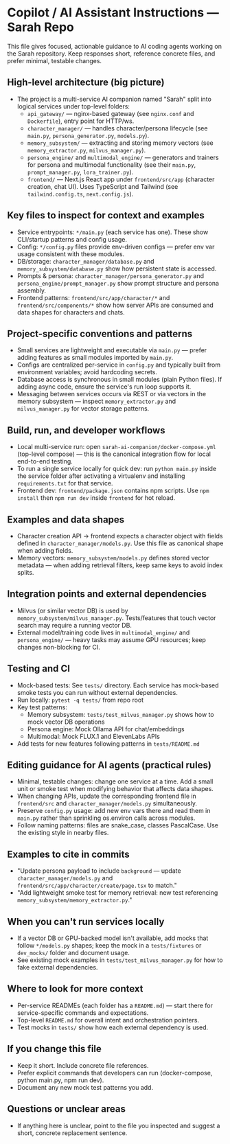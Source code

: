 # Copilot / AI Assistant Instructions — Sarah Repo

This file gives focused, actionable guidance to AI coding agents working on the Sarah repository. Keep responses short, reference concrete files, and prefer minimal, testable changes.

## High-level architecture (big picture)
- The project is a multi-service AI companion named "Sarah" split into logical services under top-level folders:
  - `api_gateway/` — nginx-based gateway (see `nginx.conf` and `Dockerfile`), entry point for HTTP/ws.
  - `character_manager/` — handles character/persona lifecycle (see `main.py`, `persona_generator.py`, `models.py`).
  - `memory_subsystem/` — extracting and storing memory vectors (see `memory_extractor.py`, `milvus_manager.py`).
  - `persona_engine/` and `multimodal_engine/` — generators and trainers for persona and multimodal functionality (see their `main.py`, `prompt_manager.py`, `lora_trainer.py`).
  - `frontend/` — Next.js React app under `frontend/src/app` (character creation, chat UI). Uses TypeScript and Tailwind (see `tailwind.config.ts`, `next.config.js`).

## Key files to inspect for context and examples
- Service entrypoints: `*/main.py` (each service has one). These show CLI/startup patterns and config usage.
- Config: `*/config.py` files provide env-driven configs — prefer env var usage consistent with these modules.
- DB/storage: `character_manager/database.py` and `memory_subsystem/database.py` show how persistent state is accessed.
- Prompts & persona: `character_manager/persona_generator.py` and `persona_engine/prompt_manager.py` show prompt structure and persona assembly.
- Frontend patterns: `frontend/src/app/character/*` and `frontend/src/components/*` show how server APIs are consumed and data shapes for characters and chats.

## Project-specific conventions and patterns
- Small services are lightweight and executable via `main.py` — prefer adding features as small modules imported by `main.py`.
- Configs are centralized per-service in `config.py` and typically built from environment variables; avoid hardcoding secrets.
- Database access is synchronous in small modules (plain Python files). If adding async code, ensure the service's run loop supports it.
- Messaging between services occurs via REST or via vectors in the memory subsystem — inspect `memory_extractor.py` and `milvus_manager.py` for vector storage patterns.

## Build, run, and developer workflows
- Local multi-service run: open `sarah-ai-companion/docker-compose.yml` (top-level compose) — this is the canonical integration flow for local end-to-end testing.
- To run a single service locally for quick dev: run `python main.py` inside the service folder after activating a virtualenv and installing `requirements.txt` for that service.
- Frontend dev: `frontend/package.json` contains npm scripts. Use `npm install` then `npm run dev` inside `frontend` for hot reload.

## Examples and data shapes
- Character creation API -> frontend expects a character object with fields defined in `character_manager/models.py`. Use this file as canonical shape when adding fields.
- Memory vectors: `memory_subsystem/models.py` defines stored vector metadata — when adding retrieval filters, keep same keys to avoid index splits.

## Integration points and external dependencies
- Milvus (or similar vector DB) is used by `memory_subsystem/milvus_manager.py`. Tests/features that touch vector search may require a running vector DB.
- External model/training code lives in `multimodal_engine/` and `persona_engine/` — heavy tasks may assume GPU resources; keep changes non-blocking for CI.

## Testing and CI
- Mock-based tests: See `tests/` directory. Each service has mock-based smoke tests you can run without external dependencies.
- Run locally: `pytest -q tests/` from repo root
- Key test patterns:
  - Memory subsystem: `tests/test_milvus_manager.py` shows how to mock vector DB operations
  - Persona engine: Mock Ollama API for chat/embeddings
  - Multimodal: Mock FLUX.1 and ElevenLabs APIs
- Add tests for new features following patterns in `tests/README.md`

## Editing guidance for AI agents (practical rules)
- Minimal, testable changes: change one service at a time. Add a small unit or smoke test when modifying behavior that affects data shapes.
- When changing APIs, update the corresponding frontend file in `frontend/src` and `character_manager/models.py` simultaneously.
- Preserve `config.py` usage: add new env vars there and read them in `main.py` rather than sprinkling os.environ calls across modules.
- Follow naming patterns: files are snake_case, classes PascalCase. Use the existing style in nearby files.

## Examples to cite in commits
- "Update persona payload to include `background` — update `character_manager/models.py` and `frontend/src/app/character/create/page.tsx` to match."
- "Add lightweight smoke test for memory retrieval: new test referencing `memory_subsystem/memory_extractor.py`."

## When you can't run services locally
- If a vector DB or GPU-backed model isn't available, add mocks that follow `*/models.py` shapes; keep the mock in a `tests/fixtures` or `dev_mocks/` folder and document usage.
- See existing mock examples in `tests/test_milvus_manager.py` for how to fake external dependencies.

## Where to look for more context
- Per-service READMEs (each folder has a `README.md`) — start there for service-specific commands and expectations.
- Top-level `README.md` for overall intent and orchestration pointers.
- Test mocks in `tests/` show how each external dependency is used.

## If you change this file
- Keep it short. Include concrete file references.
- Prefer explicit commands that developers can run (docker-compose, python main.py, npm run dev).
- Document any new mock test patterns you add.

## Questions or unclear areas
- If anything here is unclear, point to the file you inspected and suggest a short, concrete replacement sentence.
